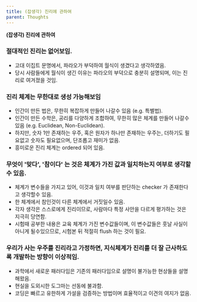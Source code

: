 ```yaml
---
title: (잡생각) 진리에 관하여
parent: Thoughts
---
```


**(잡생각) 진리에 관하여**

### 절대적인 진리는 없어보임.
- 고대 이집트 문명에서, 파라오가 부덕하여 월식이 생겼다고 생각하였음.
- 당시 사람들에게 월식이 생긴 이유는 파라오의 부덕으로 충분히 설명되며, 이는 진리로 여겨졌을 것임.

### 진리 체계는 무한대로 생성 가능해보임
- 인간이 만든 법은, 무한히 복잡하게 만들어 나갈수 있음 (e.g. 특별법).
- 인간이 만든 수학은, 공리를 다양하게 조합하여, 무한히 많은 체계를 만들어 나갈수 있음 (e.g. Euclidean, Non-Euclidean).
- 하지만, 숫자 1만 존재하는 우주, 혹은 원자가 하나만 존재하는 우주는, 더하기도 필요없고 숫자도 필요없으며, 단조롭고 재미가 없음.
- 흥미로운 진리 체계는 ordered 되어 있음. 

### 무엇이 '맞다', '참이다' 는 것은 체계가 가진 값과 일치하는지 여부로 생각할수 있음.
- 체계가 변수들을 가지고 있어, 이것과 일치 여부를 판단하는 checker 가 존재한다고 생각할수 있음.
- 한 체계에서 참인것이 다른 체계에서 거짓일수 있음.
- 각자 생각은 스스로에게 진리이므로, 사람마다 특정 사안을 다르게 평가하는 것은 지극히 당연함.
- 시험때 공부한 내용은 교육 체계가 가진 변수값들이며, 이 변수값들은 훗날 사실이 아니게 될수있으므로, 시험본 뒤 적절히 flush 하는 것이 필요.

### 우리가 사는 우주를 진리라고 가정하면, 지식체계가 진리를 더 잘 근사하도록 개발하는 방향이 이상적임.
- 과학에서 새로운 패러다임은 기존의 패러다임으로 설명이 불가능한 현상들을 설명해왔음.
- 현실을 도외시한 도그마는 선동에 불과함.
- 코딩은 빠르고 유한하게 가설을 검증하는 방법이며 효율적이고 이견의 여지가 없음.
